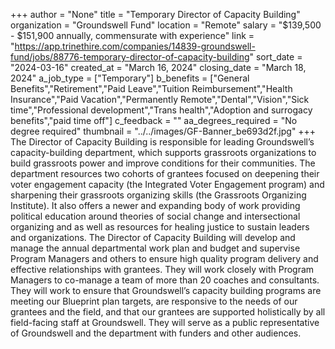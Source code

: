 +++
author = "None"
title = "Temporary Director of Capacity Building"
organization = "Groundswell Fund"
location = "Remote"
salary = "$139,500 - $151,900 annually, commensurate with experience"
link = "https://app.trinethire.com/companies/14839-groundswell-fund/jobs/88776-temporary-director-of-capacity-building"
sort_date = "2024-03-16"
created_at = "March 16, 2024"
closing_date = "March 18, 2024"
a_job_type = ["Temporary"]
b_benefits = ["General Benefits","Retirement","Paid Leave","Tuition Reimbursement","Health Insurance","Paid Vacation","Permanently Remote","Dental","Vision","Sick time","Professional development","Trans health","Adoption and surrogacy benefits","paid time off"]
c_feedback = ""
aa_degrees_required = "No degree required"
thumbnail = "../../images/GF-Banner_be693d2f.jpg"
+++
The Director of Capacity Building is responsible for leading Groundswell’s capacity-building department, which supports grassroots organizations to build grassroots power and improve conditions for their communities. The department resources two cohorts of grantees focused on deepening their voter engagement capacity (the Integrated Voter Engagement program) and sharpening their grassroots organizing skills (the Grassroots Organizing Institute). It also offers a newer and expanding body of work providing political education around theories of social change and intersectional organizing and as well as resources for healing justice to sustain leaders and organizations. The Director of Capacity Building will develop and manage the annual departmental work plan and budget and supervise Program Managers and others to ensure high quality program delivery and effective relationships with grantees. They will work closely with Program Managers to co-manage a team of more than 20 coaches and consultants. They will work to ensure that Groundswell’s capacity building programs are meeting our Blueprint plan targets, are responsive to the needs of our grantees and the field, and that our grantees are supported holistically by all field-facing staff at Groundswell. They will serve as a public representative of Groundswell and the department with funders and other audiences. 